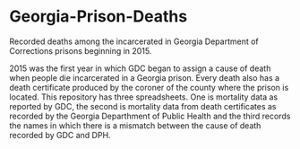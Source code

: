 # Georgia-Prison-Deaths
Recorded deaths among the incarcerated in Georgia Department of Corrections prisons beginning in 2015.

2015 was the first year in which GDC began to assign a cause of death when people die incarcerated in a Georgia prison. Every death also has a death certificate produced by the coroner of the county where the prison is located. This repository has three spreadsheets. One is mortality data as reported by GDC, the second is mortality data from death certificates as recorded by the Georgia Departhment of Public Health and the third records the names in which there is a mismatch between the cause of death recorded by GDC and DPH. 
